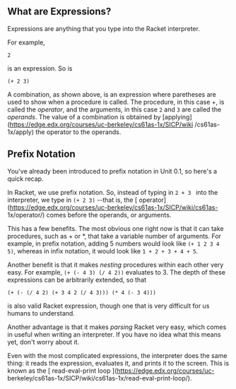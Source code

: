## What are Expressions?

Expressions are anything that you type into the Racket interpreter.

For example,

`2`

is an expression. So is

`(+ 2 3)`

A combination, as shown above, is an expression where paretheses are used to
show when a procedure is called. The procedure, in this case +, is called the
_operator_, and the arguments, in this case `2` and `3` are called the
_operands_. The value of a combination is obtained by
[applying](https://edge.edx.org/courses/uc-berkeley/cs61as-1x/SICP/wiki
/cs61as-1x/apply) the operator to the operands.

## Prefix Notation

You've already been introduced to prefix notation in Unit 0.1, so here's a
quick recap.

In Racket, we use prefix notation. So, instead of typing in `2 + 3 ` into the
interpreter, we type in `(+ 2 3)` --that is, the [
operator](https://edge.edx.org/courses/uc-berkeley/cs61as-1x/SICP/wiki/cs61as-
1x/operator/) comes before the operands, or arguments.

This has a few benefits. The most obvious one right now is that it can take
procedures, such as + or *, that take a variable number of arguments. For
example, in prefix notation, adding 5 numbers would look like `(+ 1 2 3 4 5)`,
whereas in infix notation, it would look like `1 + 2 + 3 + 4 + 5`.

Another benefit is that it makes _nesting_ procedures within each other very easy.
For example, `(+ (- 4 3) (/ 4 2))` evaluates to 3. The depth of these
expressions can be arbitrarily extended, so that

`(+ (- (/ 4 2) (+ 3 4 2 (/ 4 3))) (* 4 (- 3 4)))`

is also valid Racket expression, though one that is very difficult for us
humans to understand.

Another advantage is that it makes _parsing_ Racket very easy, which comes in
useful when writing an interpreter. If you have no idea what this means yet,
don't worry about it.

Even with the most complicated expressions, the interpreter does the same
thing: it reads the expression, evaluates it, and prints it to the screen.
This is known as the [ read-eval-print loop ](https://edge.edx.org/courses/uc-
berkeley/cs61as-1x/SICP/wiki/cs61as-1x/read-eval-print-loop/).

